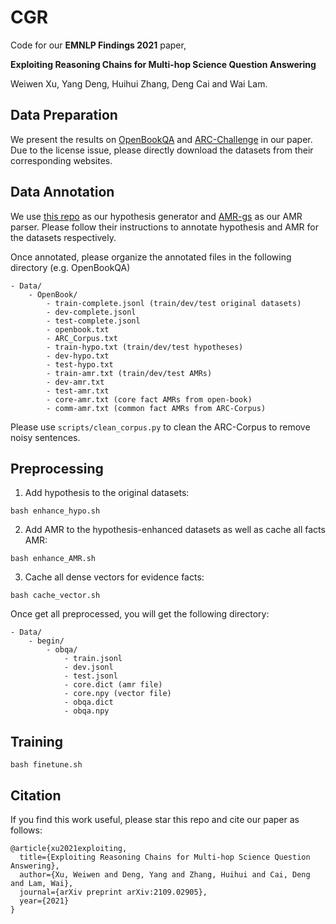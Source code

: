 # CGR

Code for our **EMNLP Findings 2021** paper,

**Exploiting Reasoning Chains for Multi-hop Science Question Answering**

Weiwen Xu, Yang Deng, Huihui Zhang, Deng Cai and Wai Lam.

## Data Preparation
We present the results on [OpenBookQA](https://leaderboard.allenai.org/open_book_qa/submissions/get-started) and [ARC-Challenge](https://allenai.org/data/arc) in our paper. Due to the license issue, please directly download the datasets from their corresponding websites.

## Data Annotation
We use [this repo](https://github.com/kelvinguu/qanli) as our hypothesis generator and [AMR-gs](https://github.com/jcyk/AMR-gs) as our AMR parser. Please follow their instructions to annotate hypothesis and AMR for the datasets respectively.

Once annotated, please organize the annotated files in the following directory (e.g. OpenBookQA)

    - Data/
        - OpenBook/
            - train-complete.jsonl (train/dev/test original datasets)
            - dev-complete.jsonl
            - test-complete.jsonl
            - openbook.txt
            - ARC_Corpus.txt
            - train-hypo.txt (train/dev/test hypotheses)
            - dev-hypo.txt
            - test-hypo.txt
            - train-amr.txt (train/dev/test AMRs)
            - dev-amr.txt
            - test-amr.txt
            - core-amr.txt (core fact AMRs from open-book)
            - comm-amr.txt (common fact AMRs from ARC-Corpus)
Please use `scripts/clean_corpus.py` to clean the ARC-Corpus to remove noisy sentences.
## Preprocessing
1. Add hypothesis to the original datasets:

`bash enhance_hypo.sh`

2. Add AMR to the hypothesis-enhanced datasets as well as cache all facts AMR:

`bash enhance_AMR.sh`

3. Cache all dense vectors for evidence facts:

`bash cache_vector.sh`

Once get all preprocessed, you will get the following directory:

    - Data/
        - begin/
            - obqa/
                - train.jsonl
                - dev.jsonl
                - test.jsonl
                - core.dict (amr file)
                - core.npy (vector file)
                - obqa.dict
                - obqa.npy
## Training
`bash finetune.sh`

## Citation
If you find this work useful, please star this repo and cite our paper as follows:
```
@article{xu2021exploiting,
  title={Exploiting Reasoning Chains for Multi-hop Science Question Answering},
  author={Xu, Weiwen and Deng, Yang and Zhang, Huihui and Cai, Deng and Lam, Wai},
  journal={arXiv preprint arXiv:2109.02905},
  year={2021}
}
```
